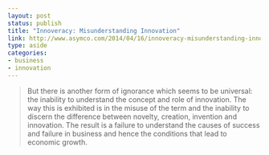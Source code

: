 ```yaml
---
layout: post
status: publish
title: "Innoveracy: Misunderstanding Innovation"
link: http://www.asymco.com/2014/04/16/innoveracy-misunderstanding-innovation/
type: aside
categories:
- business
- innovation
---
```

> But there is another form of ignorance which seems to be universal: the inability to understand the concept and role of innovation. The way this is exhibited is in the misuse of the term and the inability to discern the difference between novelty, creation, invention and innovation. The result is a failure to understand the causes of success and failure in business and hence the conditions that lead to economic growth.
